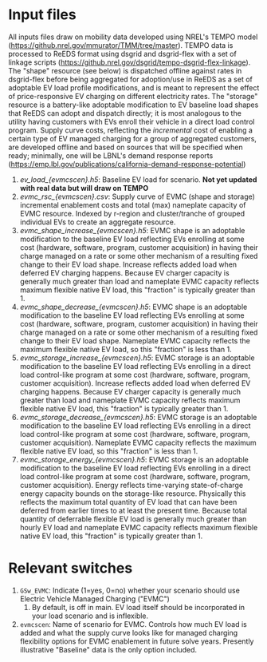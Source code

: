 # Input files
All inputs files draw on mobility data developed using NREL's TEMPO model (https://github.nrel.gov/mmurator/TMM/tree/master). TEMPO data is processed to ReEDS format using dsgrid and dsgrid-flex with a set of linkage scripts (https://github.nrel.gov/dsgrid/tempo-dsgrid-flex-linkage). The "shape" resource (see below) is dispatched offline against rates in dsgrid-flex before being aggregated for adoption/use in ReEDS as a set of adoptable EV load profile modifications, and is meant to represent the effect of price-responsive EV charging on different electricity rates. The "storage" resource is a battery-like adoptable modification to EV baseline load shapes that ReEDS can adopt and dispatch directly; it is most analogous to the utility having customers with EVs enroll their vehicle in a direct load control program. Supply curve costs, reflecting the *incremental* cost of enabling a certain type of EV managed charging for a group of aggregated customers, are developed offline and based on sources that will be specified when ready; minimally, one will be LBNL's demand response reports (https://emp.lbl.gov/publications/california-demand-response-potential)
1. *ev_load_{evmcscen}.h5*: Baseline EV load for scenario. **Not yet updated with real data but will draw on TEMPO**
1. *evmc_rsc_{evmcscen}.csv*: Supply curve of EVMC (shape and storage) incremental enablement costs and total (max) nameplate capacity of EVMC resource. Indexed by r-region and cluster/tranche of grouped individual EVs to create an aggregate resource.
1. *evmc_shape_increase_{evmcscen}.h5*: EVMC shape is an adoptable modification to the baseline EV load reflecting EVs enrolling at some cost (hardware, software, program, customer acquisition) in having their charge managed on a rate or some other mechanism of a resulting fixed change to their EV load shape. Increase reflects added load when deferred EV charging happens. Because EV charger capacity is generally much greater than load and nameplate EVMC capacity reflects maximum flexible native EV load, this "fraction" is typically greater than 1.
1. *evmc_shape_decrease_{evmcscen}.h5*: EVMC shape is an adoptable modification to the baseline EV load reflecting EVs enrolling at some cost (hardware, software, program, customer acquisition) in having their charge managed on a rate or some other mechanism of a resulting fixed change to their EV load shape. Nameplate EVMC capacity reflects the maximum flexible native EV load, so this "fraction" is less than 1.
1. *evmc_storage_increase_{evmcscen}.h5*: EVMC storage is an adoptable modification to the baseline EV load reflecting EVs enrolling in a direct load control-like program at some cost (hardware, software, program, customer acquisition). Increase reflects added load when deferred EV charging happens. Because EV charger capacity is generally much greater than load and nameplate EVMC capacity reflects maximum flexible native EV load, this "fraction" is typically greater than 1.
1. *evmc_storage_decrease_{evmcscen}.h5*: EVMC storage is an adoptable modification to the baseline EV load reflecting EVs enrolling in a direct load control-like program at some cost (hardware, software, program, customer acquisition). Nameplate EVMC capacity reflects the maximum flexible native EV load, so this "fraction" is less than 1.
1. *evmc_storage_energy_{evmcscen}.h5*: EVMC storage is an adoptable modification to the baseline EV load reflecting EVs enrolling in a direct load control-like program at some cost (hardware, software, program, customer acquisition). Energy reflects time-varying state-of-charge energy capacity bounds on the storage-like resource. Physically this reflects the maximum total quantity of EV load that can have been deferred from earlier times to at least the present time. Because total quantity of deferrable flexible EV load is generally much greater than hourly EV load and nameplate EVMC capacity reflects maximum flexible native EV load, this "fraction" is typically greater than 1.

# Relevant switches
1. `GSw_EVMC`: Indicate (1=yes, 0=no) whether your scenario should use Electric Vehicle Managed Charging ("EVMC")
    1. By default, is off in main. EV load itself should be incorporated in your load scenario and is inflexible.
1. `evmcscen`: Name of scenario for EVMC. Controls how much EV load is added and what the supply curve looks like for managed charging flexibility options for EVMC enablement in future solve years. Presently illustrative "Baseline" data is the only option included.
